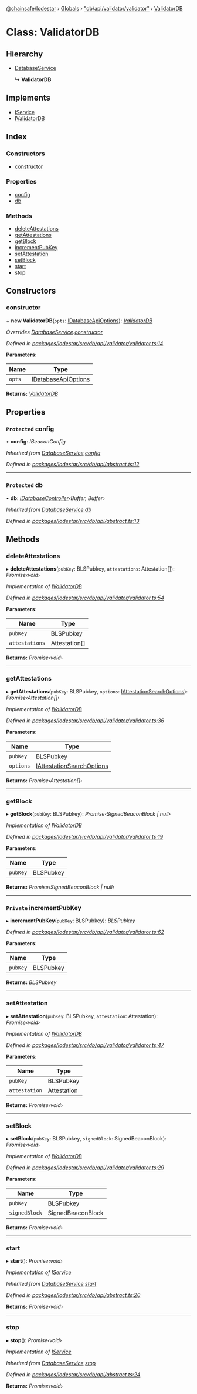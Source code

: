 [@chainsafe/lodestar](../README.md) › [Globals](../globals.md) › ["db/api/validator/validator"](../modules/_db_api_validator_validator_.md) › [ValidatorDB](_db_api_validator_validator_.validatordb.md)

# Class: ValidatorDB

## Hierarchy

* [DatabaseService](_db_api_abstract_.databaseservice.md)

  ↳ **ValidatorDB**

## Implements

* [IService](../interfaces/_node_nodejs_.iservice.md)
* [IValidatorDB](../interfaces/_db_api_validator_interface_.ivalidatordb.md)

## Index

### Constructors

* [constructor](_db_api_validator_validator_.validatordb.md#constructor)

### Properties

* [config](_db_api_validator_validator_.validatordb.md#protected-config)
* [db](_db_api_validator_validator_.validatordb.md#protected-db)

### Methods

* [deleteAttestations](_db_api_validator_validator_.validatordb.md#deleteattestations)
* [getAttestations](_db_api_validator_validator_.validatordb.md#getattestations)
* [getBlock](_db_api_validator_validator_.validatordb.md#getblock)
* [incrementPubKey](_db_api_validator_validator_.validatordb.md#private-incrementpubkey)
* [setAttestation](_db_api_validator_validator_.validatordb.md#setattestation)
* [setBlock](_db_api_validator_validator_.validatordb.md#setblock)
* [start](_db_api_validator_validator_.validatordb.md#start)
* [stop](_db_api_validator_validator_.validatordb.md#stop)

## Constructors

###  constructor

\+ **new ValidatorDB**(`opts`: [IDatabaseApiOptions](../interfaces/_db_api_abstract_.idatabaseapioptions.md)): *[ValidatorDB](_db_api_validator_validator_.validatordb.md)*

*Overrides [DatabaseService](_db_api_abstract_.databaseservice.md).[constructor](_db_api_abstract_.databaseservice.md#protected-constructor)*

*Defined in [packages/lodestar/src/db/api/validator/validator.ts:14](https://github.com/ChainSafe/lodestar/blob/34417abad/packages/lodestar/src/db/api/validator/validator.ts#L14)*

**Parameters:**

Name | Type |
------ | ------ |
`opts` | [IDatabaseApiOptions](../interfaces/_db_api_abstract_.idatabaseapioptions.md) |

**Returns:** *[ValidatorDB](_db_api_validator_validator_.validatordb.md)*

## Properties

### `Protected` config

• **config**: *IBeaconConfig*

*Inherited from [DatabaseService](_db_api_abstract_.databaseservice.md).[config](_db_api_abstract_.databaseservice.md#protected-config)*

*Defined in [packages/lodestar/src/db/api/abstract.ts:12](https://github.com/ChainSafe/lodestar/blob/34417abad/packages/lodestar/src/db/api/abstract.ts#L12)*

___

### `Protected` db

• **db**: *[IDatabaseController](../interfaces/_db_controller_interface_.idatabasecontroller.md)‹Buffer, Buffer›*

*Inherited from [DatabaseService](_db_api_abstract_.databaseservice.md).[db](_db_api_abstract_.databaseservice.md#protected-db)*

*Defined in [packages/lodestar/src/db/api/abstract.ts:13](https://github.com/ChainSafe/lodestar/blob/34417abad/packages/lodestar/src/db/api/abstract.ts#L13)*

## Methods

###  deleteAttestations

▸ **deleteAttestations**(`pubKey`: BLSPubkey, `attestations`: Attestation[]): *Promise‹void›*

*Implementation of [IValidatorDB](../interfaces/_db_api_validator_interface_.ivalidatordb.md)*

*Defined in [packages/lodestar/src/db/api/validator/validator.ts:54](https://github.com/ChainSafe/lodestar/blob/34417abad/packages/lodestar/src/db/api/validator/validator.ts#L54)*

**Parameters:**

Name | Type |
------ | ------ |
`pubKey` | BLSPubkey |
`attestations` | Attestation[] |

**Returns:** *Promise‹void›*

___

###  getAttestations

▸ **getAttestations**(`pubKey`: BLSPubkey, `options`: [IAttestationSearchOptions](../interfaces/_db_api_validator_interface_.iattestationsearchoptions.md)): *Promise‹Attestation[]›*

*Implementation of [IValidatorDB](../interfaces/_db_api_validator_interface_.ivalidatordb.md)*

*Defined in [packages/lodestar/src/db/api/validator/validator.ts:36](https://github.com/ChainSafe/lodestar/blob/34417abad/packages/lodestar/src/db/api/validator/validator.ts#L36)*

**Parameters:**

Name | Type |
------ | ------ |
`pubKey` | BLSPubkey |
`options` | [IAttestationSearchOptions](../interfaces/_db_api_validator_interface_.iattestationsearchoptions.md) |

**Returns:** *Promise‹Attestation[]›*

___

###  getBlock

▸ **getBlock**(`pubKey`: BLSPubkey): *Promise‹SignedBeaconBlock | null›*

*Implementation of [IValidatorDB](../interfaces/_db_api_validator_interface_.ivalidatordb.md)*

*Defined in [packages/lodestar/src/db/api/validator/validator.ts:19](https://github.com/ChainSafe/lodestar/blob/34417abad/packages/lodestar/src/db/api/validator/validator.ts#L19)*

**Parameters:**

Name | Type |
------ | ------ |
`pubKey` | BLSPubkey |

**Returns:** *Promise‹SignedBeaconBlock | null›*

___

### `Private` incrementPubKey

▸ **incrementPubKey**(`pubKey`: BLSPubkey): *BLSPubkey*

*Defined in [packages/lodestar/src/db/api/validator/validator.ts:62](https://github.com/ChainSafe/lodestar/blob/34417abad/packages/lodestar/src/db/api/validator/validator.ts#L62)*

**Parameters:**

Name | Type |
------ | ------ |
`pubKey` | BLSPubkey |

**Returns:** *BLSPubkey*

___

###  setAttestation

▸ **setAttestation**(`pubKey`: BLSPubkey, `attestation`: Attestation): *Promise‹void›*

*Implementation of [IValidatorDB](../interfaces/_db_api_validator_interface_.ivalidatordb.md)*

*Defined in [packages/lodestar/src/db/api/validator/validator.ts:47](https://github.com/ChainSafe/lodestar/blob/34417abad/packages/lodestar/src/db/api/validator/validator.ts#L47)*

**Parameters:**

Name | Type |
------ | ------ |
`pubKey` | BLSPubkey |
`attestation` | Attestation |

**Returns:** *Promise‹void›*

___

###  setBlock

▸ **setBlock**(`pubKey`: BLSPubkey, `signedBlock`: SignedBeaconBlock): *Promise‹void›*

*Implementation of [IValidatorDB](../interfaces/_db_api_validator_interface_.ivalidatordb.md)*

*Defined in [packages/lodestar/src/db/api/validator/validator.ts:29](https://github.com/ChainSafe/lodestar/blob/34417abad/packages/lodestar/src/db/api/validator/validator.ts#L29)*

**Parameters:**

Name | Type |
------ | ------ |
`pubKey` | BLSPubkey |
`signedBlock` | SignedBeaconBlock |

**Returns:** *Promise‹void›*

___

###  start

▸ **start**(): *Promise‹void›*

*Implementation of [IService](../interfaces/_node_nodejs_.iservice.md)*

*Inherited from [DatabaseService](_db_api_abstract_.databaseservice.md).[start](_db_api_abstract_.databaseservice.md#start)*

*Defined in [packages/lodestar/src/db/api/abstract.ts:20](https://github.com/ChainSafe/lodestar/blob/34417abad/packages/lodestar/src/db/api/abstract.ts#L20)*

**Returns:** *Promise‹void›*

___

###  stop

▸ **stop**(): *Promise‹void›*

*Implementation of [IService](../interfaces/_node_nodejs_.iservice.md)*

*Inherited from [DatabaseService](_db_api_abstract_.databaseservice.md).[stop](_db_api_abstract_.databaseservice.md#stop)*

*Defined in [packages/lodestar/src/db/api/abstract.ts:24](https://github.com/ChainSafe/lodestar/blob/34417abad/packages/lodestar/src/db/api/abstract.ts#L24)*

**Returns:** *Promise‹void›*
